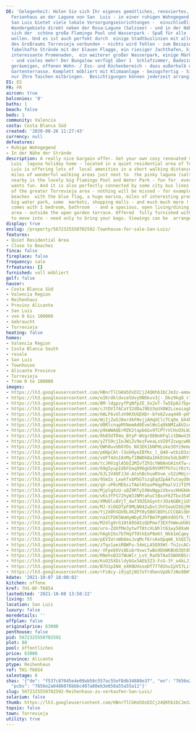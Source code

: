 ```yaml
---
DE: 'Gelegenheit: Holen Sie sich Ihr eigenes gemütliches, renoviertes, modernisiertes
  Ferienhaus an der Lagune von San  Luis - in einer ruhigen Wohngegend von Torrevieja.
  San Luis bietet viele lokale Versorgungseinrichtungen -  einschließlich der schönen
  Wandergebiete direkt neben der Rosa-Lagune (Salzsee) - und in der Nähe befindet
  sich der  schöne große Flamingo Pool und Wasserpark - Spaß für alle - die Spaß haben
  wollen. Und es ist auch perfekt durch  einige Stadtbuslinien mit allen anderen Teilen
  des Großraums Torrevieja verbunden - nichts wird fehlen - zum Beispiel  mehrere
  fabelhafte Strände mit der blauen Flagge, ein riesiger Jachthafen, kilometerlange
  interessante Promenaden,  ein weiterer großer Wasserpark, einige Märkte, Einkaufszentren
  - und vieles mehr! Der Bungalow verfügt über 1  Schlafzimmer, Badezimmer und einen
  geräumigen, offenen Wohn- / Ess- und Küchenbereich - dazu außerhalb die  offene
  Gartenterrasse. Komplett möbliert mit Klimaanlage - bezugsfertig - Sie müssen Sie
  nur Ihre Taschen mitbringen.  Besichtigungen können jederzeit arrangiert werden.'
ES: ES
FR: FR
aircon: true
balconies: '0'
baths: 1
beach: false
beds: 1
community: Valencia
costa: Costa Blanca Süd
created: '2020-08-26 11:27:43'
currency: null
defeatures:
- Ruhige Wohngegend
- In der Nähe der Strände
description: A really nice bargain offer. Get your own cosy renovated modernised San
  Luis  laguna holiday home - located in a quiet residential area of Torrevieja. San
  Luis is offering lots of  local amenities in a short walking distance - including
  miles of wonderful walking areas just next to  the pinky laguna (salt lake) - and
  nearby is the lovely big Flamingo Pool and Water Park - fun for  everybody - who
  wants fun. And it is also perfectly connected by some city bus lines with all other  parts
  of the greater Torrevieja area - nothing will be missed - for example several fabulous
  beaches  with the blue flag, a huge marina, miles of interesting promenades, another
  big water park, some  markets, shopping malls - and much much more ! The bungalow
  comes with 1 bedroom, bathroom  - and a spacious, open living/dining and kitchen
  area - outside the open garden terrace. Offered  fully furnished with A/C - ready
  to move into - need only to bring your bags. Viewings can be  arranged at any time.
display: true
enslug: /property/5672325550702592-Townhouse-for-sale-San-Luis/
features:
- Quiet Residential Area
- Close to Beaches
finca: false
fireplace: false
frequency: sale
frfeatures: []
furnished: voll möbliert
golf: false
hauser:
- Costa Blanca Süd
- Valencia Region
- Reihenhaus
- Provinz Alicante
- San Luis
- von 0 bis 100000
- Gebraucht
- Torrevieja
heating: false
homes:
- Valencia Region
- Costa Blanca South
- resale
- San Luis
- Townhouse
- Alicante Province
- Torrevieja
- from 0 to 100000
images:
- https://lh3.googleusercontent.com/HBnrTlCGKm5OsDICj24QKhb1bCJm3z-emmA5LQ0y0Xgv5_zOx8-JjNHXhZ8jMhyX2_FyVY_tjzzb6ewHETc=w640-rj-e30-l100
- https://lh3.googleusercontent.com/eIKrdkldvceSUvy9N6kvv3j-_Dkz9kg8_r1cqSLmRAboGG-ITd3uGFGox6NN53toJMl17w6m1p4b81VK04NT=w640-rj-e30-l100
- https://lh3.googleusercontent.com/BM-ldgpzyfPqNfp2E_Xx2oT-7w5Ep8z7bpeBovqd3lkYAc8gWwDekqg8E7-G3N3Vfhp-9d5igzS54rW2lnQb=w640-rj-e30-l100
- https://lh3.googleusercontent.com/cJtDV1fACaY32dDaJ9EU3oUX0W2LceaiagE8hvu66hevVE9Mx9sHMmdDPGCPODK5bisV4-D7BeScid9Q_JIk=w640-rj-e30-l100
- https://lh3.googleusercontent.com/HALF6vUlxh9KXUGEHDr-bfe6Zvaq440-pHYtV8th4KdwQNdri-5JibBX0OS9SSQVwA6MN4M3SgqP0Iik88U2=w640-rj-e30-l100
- https://lh3.googleusercontent.com/WjIjZw5J8erdkFHvjjAHqXClcTCqOe_bX4hn7XzAgiE8YPn7LlKMKmmFoCG_t7k8xvYxKdmvbFQOM3Qj8HI=w640-rj-e30-l100
- https://lh3.googleusercontent.com/d0RlcnapMtNemAd0EvmlWu1q9kNMIaAU1cd3iZ-zWYFlGIkKCtWutrysfa5gBe5Eto8UG8f6X1CW6tgWi1O5=w640-rj-e30-l100
- https://lh3.googleusercontent.com/p9kWWAQErMZK2tapb6Gx9TCPTrVCHvDXLWZJ65y_8bOl_-8DeAuNrDrTevaEvdhZPySGzVr6ODCBByZS9Yhk=w640-rj-e30-l100
- https://lh3.googleusercontent.com/0h85UTR4o_BYyP-WVgrOENnKFqlitDWwV2bg12IDcsPmBh5GRfgDdYZ1LM9VY9GCBU7-wcx-OpmXLe79yfM=w640-rj-e30-l100
- https://lh3.googleusercontent.com/yZfS9cjIoJWiZv9ezFweaLxVZ0fZcwgcwNBOR2nuRc91Ssal_mdPZaXAptGwxHs6C-FhcONe8QgjA_g5prEP=w640-rj-e30-l100
- https://lh3.googleusercontent.com/QWh0uvU66YDs_NX3EK1bNPHLoke3OYz9emgRY0F5_V82HZ4hZVHI-9cOXQBOwB5VdRXiQArV93iqMrU_t9M=w640-rj-e30-l100
- https://lh3.googleusercontent.com/p6NpCAt-lSobHyeIBfKc_l_Q40-wtbiD3zxjr3Ia4JDtx-THLxEyg8B4cb5KdNazV6-IoTUunxwlJ9ezIN1ePw=w640-rj-e30-l100
- https://lh3.googleusercontent.com/xUFT4dsIAVMyf1BWDkBa1HkD1Ke5dLBdRYIpqlkgzaMkxO3KE01FYdu7BEkswnaF6n7ZGkDHVDipIiaBpfs=w640-rj-e30-l100
- https://lh3.googleusercontent.com/tcJHVzglA5bI2MZvTZh5cYW8AnUA1nXTw-apZxMQ2Q241Bk3nWlkCGMP_86lrFiqDBZ9hk-bu5C2w2uelg_o=w640-rj-e30-l100
- https://lh3.googleusercontent.com/69g5yupId6FOaq996gUG9VXMfPGYxiYKztgpuZKqiT54Pq4_ha2AnkF6sQDQ9K49wCLnmVasL5mdLu7iZzIi=w640-rj-e30-l100
- https://lh3.googleusercontent.com/bJL1V4OFJJd-AtnhBchuoRVvm_v52zMHjcvPmm8TWEPeY_daf5yo0Ms2brqEYuxnRaEalsPtMLuA6wIMFslw=w640-rj-e30-l100
- https://lh3.googleusercontent.com/9SmZx_LxwhTxbM5GTszqEqdZpAAfutayd0qlaF3YNmIKvno4kvRezQo6W_y7KmK-fPzYFBi9g6nGFsmQUvs=w640-rj-e30-l100
- https://lh3.googleusercontent.com/qV-uP0cMEbsiTAmlKhaoPHqpPmalVJJfIPRvzILLPpc5_Cdv26dhqb04B4sH3OChYKFfOPdnmQcJkNDkDRNC3w=w640-rj-e30-l100
- https://lh3.googleusercontent.com/MjplgXzU-uQZ9RTy5XWxNgpiVbvucHHGkHucKH5pl2ZnT-eCjL0ZGXyG9O9SC_qaYiolmuxGiFaAw2hi6Spb=w640-rj-e30-l100
- https://lh3.googleusercontent.com/vKs3fFS72hyW3JNMtahuCtBxxF6ZTbx354NBq5mxL4xrGgX0hQ0oOpUXRxi65F-8oZHCLHc6ELcvY-i8tWY=w640-rj-e30-l100
- https://lh3.googleusercontent.com/XMUOlu8VjT_dwf39ZEXGyntrJOzAGBKjiU5Ds_Mo9BIQL2OGpX7dwc7kcnmrrak2rDVCzfRbI4XXA23hL-X1=w640-rj-e30-l100
- https://lh3.googleusercontent.com/MJ-Vi0GOTpF0MLN042uDxtJhYSooUI6GjM6ZjH0VamAElUDzLZ41ggynHbshfjw7rmP0vJ2KWQGuNKPL_zLu=w640-rj-e30-l100
- https://lh3.googleusercontent.com/Yj2X0hSQV0LXKZPY0y5BOlBOYLCCCQAldUvgGXrB-rjZLEWFvl-XTjQp_qZTeP07nrDSKuiuBWRtekwqMC6qEQ=w640-rj-e30-l100
- https://lh3.googleusercontent.com/naICFDK5WaHyWbyEJhTBm7PgWkVdOSfk_fX8_H7fhvsS9auYByUgw23FCrga9yelqvSdj9dAVFchO3mIXM8=w640-rj-e30-l100
- https://lh3.googleusercontent.com/M24lg9rG18tA9SH2zQUPmo73EXfhWeuUUKL3S95cOKIXAge2RICI0LRLTybB8uC-hiYDufxhWIzRfjfT9BdV0g=w640-rj-e30-l100
- https://lh3.googleusercontent.com/uro-ZdXfMe3ytwfT8tcXLNhlt61wy58XaH-QURqxAOrYMIB4rMVcmnx038Yln7j9OLy8EPLGwh_5yyQd4-4w=w640-rj-e30-l100
- https://lh3.googleusercontent.com/h6gkI6x7bTHqYTOtkEeP0eKt_Nkb1mCqmy_wAhMPEPid0ev-VVFEkGfb27TGH-05neHckFnB32H9O_HvIVcp=w640-rj-e30-l100
- https://lh3.googleusercontent.com/pEVIUrxWb6msJvqMcf6rcKeOpqmK_kSQI7pXzXX1O9XwO7ZkyCHsu_xODZOR3KHC5agoj2YtkU_zfxr4v_Sd=w640-rj-e30-l100
- https://lh3.googleusercontent.com/zTqv1aeiRBWFu-54mLLA5Q95Wt-TnJzcACq8uYCWljyveTMgoXL-K7lXxOoTYKWblfTko5kcEuSyXLXuRKXo=w640-rj-e30-l100
- https://lh3.googleusercontent.com/-VFpeEKVs8EubrUvwcTwBo9DUWKBUO3Qt85wk3ijJKgR6S7LNQi1c_22JR0MuElgMhTExaPgHLu5gcaHRX4=w640-rj-e30-l100
- https://lh3.googleusercontent.com/RNehsB337WuWlr_LvV_RaXbTAaS5WXKBSrxtRFZOFDSNTIh_2JctSYReDy2A3Fms9B-CHi38qMmNiiisKf4d=w640-rj-e30-l100
- https://lh3.googleusercontent.com/KsO25XDildybGx5AEb3Z3-FcG-3Y_o4kLJ1lCvJ6yMko6VPTAsM728wfw3FrXjs2DtnZ3LmN3c5tTAzdI6_4=w640-rj-e30-l100
- https://lh3.googleusercontent.com/B7U1pIN4_eXKNUVoseDT7778ShuIpV57LitBlWyO_xCn-m9VP2hllOCl8Apj7h4D9Sq3awuhKgWQ39QrEloB-Q=w640-rj-e30-l100
- https://lh3.googleusercontent.com/rFs8cy-i9jqSjNS7oTrdhenVpOk7zNo98HTZmfg5cPsWdR7JtCIIaFZTkaAZirJx9J_dnv2TrcjkuVQ3Yl8K=w640-rj-e30-l100
kdate: '2021-10-07 18:00:02'
kitchen: offene
kref: TH1-BF-T6054
lastedited: '2021-10-08 13:58:22'
living: 55
location: San Luis
luxury: false
moredetails: ''
offplan: false
originalprice: 63000
penthouse: false
pid: 5672325550702592
plot: 80
pool: öffentliches
price: 63000
province: Alicante
ptype: Reihenhaus
ref: TH1-T6054
salestage: 0
shas: '{"de": "f537c87045e4e09ab50c557ac55ef8db34888e37", "en": "7656e2a0486076bbbc407a80eb3e658a55a55a11",
  "pcbs": "7656e2a0486076bbbc407a80eb3e658a55a55a11"}'
slug: 5672325550702592-Reihenhaus-zu-verkaufen-San-Luis/
solarium: false
thumb: https://lh3.googleusercontent.com/HBnrTlCGKm5OsDICj24QKhb1bCJm3z-emmA5LQ0y0Xgv5_zOx8-JjNHXhZ8jMhyX2_FyVY_tjzzb6ewHETc=w400-h240-n-rj-e30-l100
topsix: false
town: Torrevieja
utility: true
---
```

